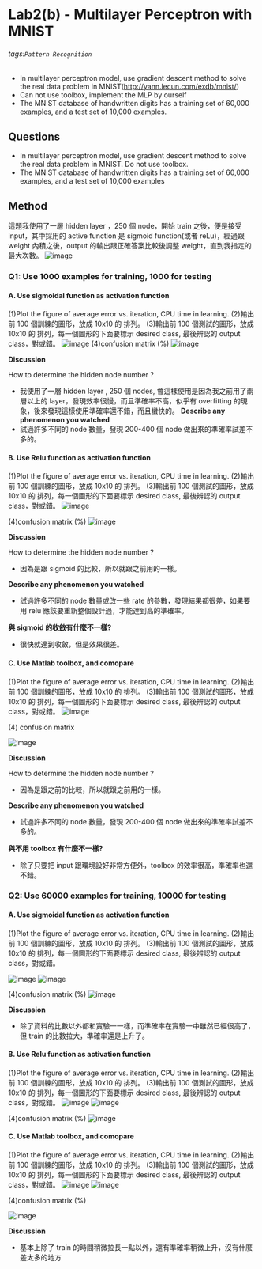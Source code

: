 # Lab2(b) - Multilayer Perceptron with MNIST
###### tags:`Pattern Recognition`
- In multilayer perceptron model, use gradient descent method to solve the real data problem in MNIST(http://yann.lecun.com/exdb/mnist/)
- Can not use toolbox, implement the MLP by ourself
- The MNIST database of handwritten digits has a training set of 60,000 examples, and a test set of 10,000 examples.

## Questions
- In multilayer perceptron model, use gradient descent method to solve the real data problem in MNIST. Do not use toolbox.
- The MNIST database of handwritten digits has a training set of 60,000 examples, and a test set of 10,000 examples

## Method
這題我使用了一層 hidden layer ，250 個 node，開始 train 之後，便是接受 input，其中採用的 active function 是 sigmoid function(或者 reLu)，經過跟 weight 內積之後，output 的輸出跟正確答案比較後調整
weight，直到我指定的最大次數。
![image](https://user-images.githubusercontent.com/22147510/150740387-d0c1a04c-87c1-41e5-b22d-42dee3c99761.png)

### Q1: Use 1000 examples for training, 1000 for testing
#### A. Use sigmoidal function as activation function
(1)Plot the figure of average error vs. iteration, CPU time in learning. 
(2)輸出前 100 個訓練的圖形，放成 10x10 的 排列。
(3)輸出前 100 個測試的圖形，放成 10x10 的 排列，每一個圖形的下面要標示 desired class, 最後辨認的 output class，對或錯。
![image](https://user-images.githubusercontent.com/22147510/150740652-f6d13286-718c-4ee0-9692-1a9b0ec4e661.png)
(4)confusion matrix (%)
![image](https://user-images.githubusercontent.com/22147510/150740721-f7918b8f-b543-4a16-bae4-73669e8f7d47.png)

**Discussion**

How to determine the hidden node number ?
- 我使用了一層 hidden layer , 250 個 nodes, 會這樣使用是因為我之前用了兩層以上的 layer，發現效率很慢，而且準確率不高，似乎有 overfitting 的現象，後來發現這樣使用準確率還不錯，而且蠻快的。
**Describe any phenomenon you watched**
- 試過許多不同的 node 數量，發現 200-400 個 node 做出來的準確率試差不多的。

#### B. Use Relu function as activation function 
(1)Plot the figure of average error vs. iteration, CPU time in learning. 
(2)輸出前 100 個訓練的圖形，放成 10x10 的 排列。
(3)輸出前 100 個測試的圖形，放成 10x10 的 排列，每一個圖形的下面要標示 desired class, 最後辨認的 output class，對或錯。
![image](https://user-images.githubusercontent.com/22147510/150741128-a43e787a-a18f-4c4e-879d-2f11b46e8656.png)

(4)confusion matrix (%)
![image](https://user-images.githubusercontent.com/22147510/150741200-330a2c3e-520e-4fa1-a20b-1e925fb46f20.png)

**Discussion**

How to determine the hidden node number ? 
- 因為是跟 sigmoid 的比較，所以就跟之前用的一樣。

**Describe any phenomenon you watched**
- 試過許多不同的 node 數量或改一些 rate 的參數，發現結果都很差，如果要用 relu 應該要重新整個設計過，才能達到高的準確率。

**與 sigmoid 的收斂有什麼不一樣?** 
- 很快就達到收斂，但是效果很差。

#### C. Use Matlab toolbox, and comopare
(1)Plot the figure of average error vs. iteration, CPU time in learning. 
(2)輸出前 100 個訓練的圖形，放成 10x10 的 排列。
(3)輸出前 100 個測試的圖形，放成 10x10 的 排列，每一個圖形的下面要標示 desired class, 最後辨認的 output class，對或錯。
![image](https://user-images.githubusercontent.com/22147510/150743039-9c085de8-c1d8-484b-8e14-5cf831185cb4.png)

(4) confusion matrix 

![image](https://user-images.githubusercontent.com/22147510/150743090-d049e485-1312-41b6-bfcf-05b5cb794e88.png)

**Discussion**

How to determine the hidden node number ? 
- 因為是跟之前的比較，所以就跟之前用的一樣。

**Describe any phenomenon you watched**
- 試過許多不同的 node 數量，發現 200-400 個 node 做出來的準確率試差不多的。

**與不用 toolbox 有什麼不一樣?**
- 除了只要把 input 跟環境設好非常方便外，toolbox 的效率很高，準確率也還不錯。

### Q2: Use 60000 examples for training, 10000 for testing

#### A. Use sigmoidal function as activation function
(1)Plot the figure of average error vs. iteration, CPU time in learning. 
(2)輸出前 100 個訓練的圖形，放成 10x10 的 排列。
(3)輸出前 100 個測試的圖形，放成 10x10 的 排列，每一個圖形的下面要標示 desired class, 最後辨認的 output class，對或錯。

![image](https://user-images.githubusercontent.com/22147510/150743673-d3c4b6ab-04cd-4530-9751-80c11b9e4f7a.png)
![image](https://user-images.githubusercontent.com/22147510/150743721-9b58d97e-3370-4b9d-9939-1defda9178ae.png)

(4)confusion matrix (%)
![image](https://user-images.githubusercontent.com/22147510/150743758-3b2bd350-3a59-497a-b6bb-4d5a7ee08ba0.png)

**Discussion**
- 除了資料的比數以外都和實驗一一樣，而準確率在實驗一中雖然已經很高了，但 train 的比數拉大，準確率還是上升了。

#### B. Use Relu function as activation function 
(1)Plot the figure of average error vs. iteration, CPU time in learning. 
(2)輸出前 100 個訓練的圖形，放成 10x10 的 排列。
(3)輸出前 100 個測試的圖形，放成 10x10 的 排列，每一個圖形的下面要標示 desired class, 最後辨認的 output class，對或錯。
![image](https://user-images.githubusercontent.com/22147510/150743892-f91f4911-3cba-436e-8b7f-03c927326a13.png)
![image](https://user-images.githubusercontent.com/22147510/150743922-e89e1e4d-e57e-49e4-9be9-a2e89319a4c7.png)

(4)confusion matrix (%)
![image](https://user-images.githubusercontent.com/22147510/150743963-bd5198d4-b043-4dfb-94a2-a30cba314011.png)

#### C. Use Matlab toolbox, and comopare
(1)Plot the figure of average error vs. iteration, CPU time in learning. 
(2)輸出前 100 個訓練的圖形，放成 10x10 的 排列。
(3)輸出前 100 個測試的圖形，放成 10x10 的 排列，每一個圖形的下面要標示 desired class, 最後辨認的 output class，對或錯。
![image](https://user-images.githubusercontent.com/22147510/150744056-a827ef9a-9f68-4af8-9638-6fac9892b568.png)
![image](https://user-images.githubusercontent.com/22147510/150744100-b9f6d2d8-b14c-41d6-8f1a-058954e48500.png)

(4)confusion matrix (%)

![image](https://user-images.githubusercontent.com/22147510/150744147-79e73dfe-0161-4a29-8d11-c4953cc5eb64.png)

**Discussion**
- 基本上除了 train 的時間稍微拉長一點以外，還有準確率稍微上升，沒有什麼差太多的地方
